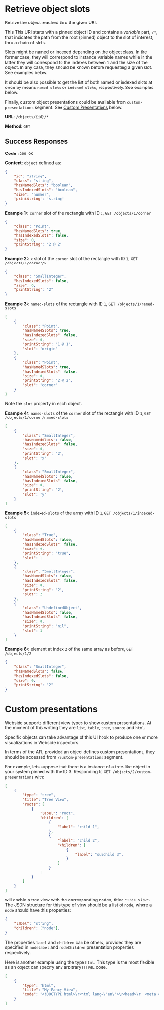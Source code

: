 # Retrieve object slots

Retrive the object reached thru the given URI.

This This URI starts with a pinned object ID and contains a _variable_ part, `/*`, that indicates the path from the root (pinned) object to the slot of interest, thru a chain of slots.

Slots might be named or indexed depending on the object class. In the former case, they will correspond to instance variable names while in the latter they will correspond to the indexes between `1` and the size of the object. In any case, they should be known before requesting a given slot. See examples below.

It should be also possible to get the list of both named or indexed slots at once by means `named-slots` or `indexed-slots`, respectively. See examples below.

Finally, custom object presentations could be available from `custom-presentations` segment. See [Custom Presentations](#custom-presentations) below.

**URL**: `/objects/{id}/*`

**Method**: `GET`

## Success Responses

**Code** : `200 OK`

**Content**: `object` defined as:

```json
{
	"id": "string",
	"class": "string",
	"hasNamedSlots": "boolean",
	"hasIndexedSlots": "boolean",
	"size": "number",
	"printString": "string"
}
```

**Example 1:**: `corner` slot of the rectangle with ID `1`, `GET /objects/1/corner`

```json
{
	"class": "Point",
	"hasNamedSlots": true,
	"hasIndexedSlots": false,
	"size": 0,
	"printString": "2 @ 2"
}
```

**Example 2:**: `x` slot of the `corner` slot of the rectangle with ID `1`, `GET /objects/1/corner/x`

```json
{
	"class": "SmallInteger",
	"hasIndexedSlots": false,
	"size": 0,
	"printString": "2"
}
```

**Example 3:**: `named-slots` of the rectangle with ID `1`, `GET /objects/1/named-slots`

```json
[
	{
		"class": "Point",
		"hasNamedSlots": true,
		"hasIndexedSlots": false,
		"size": 0,
		"printString": "1 @ 1",
		"slot": "origin"
	},
	{
		"class": "Point",
		"hasNamedSlots": true,
		"hasIndexedSlots": false,
		"size": 0,
		"printString": "2 @ 2",
		"slot": "corner"
	}
]
```

Note the `slot` property in each object.

**Example 4:**: `named-slots` of the `corner` slot of the rectangle with ID `1`, `GET /objects/1/corner/named-slots`

```json
[
	{
		"class": "SmallInteger",
		"hasNamedSlots": false,
		"hasIndexedSlots": false,
		"size": 0,
		"printString": "2",
		"slot": "x"
	},
	{
		"class": "SmallInteger",
		"hasNamedSlots": false,
		"hasIndexedSlots": false,
		"size": 0,
		"printString": "2",
		"slot": "y"
	}
]
```

**Example 5:**: `indexed-slots` of the array with ID `1`, `GET /objects/1/indexed-slots`

```json
[
	{
		"class": "True",
		"hasNamedSlots": false,
		"hasIndexedSlots": false,
		"size": 0,
		"printString": "true",
		"slot": 1
	},
	{
		"class": "SmallInteger",
		"hasNamedSlots": false,
		"hasIndexedSlots": false,
		"size": 0,
		"printString": "2",
		"slot": 2
	},
	{
		"class": "UndefinedObject",
		"hasNamedSlots": false,
		"hasIndexedSlots": false,
		"size": 0,
		"printString": "nil",
		"slot": 3
	}
]
```

**Example 6:**: element at index `2` of the same array as before, `GET /objects/1/2`

```json
{
	"class": "SmallInteger",
	"hasNamedSlots": false,
	"hasIndexedSlots": false,
	"size": 0,
	"printString": "2"
}
```

# Custom presentations

Webside supports different view types to show custom presentations. At the moment of this writing they are `list`, `table`, `tree`, `source` and `html`.

Specific objects can take advantage of this UI hook to produce one or more visualizations in Webside inspectors.

In terms of the API, provided an object defines custom presentations, they should be accessed from `/custom-presentations` segment.

For example, lets suppose that there is a instance of a tree-like object in your system pinned with the ID 3.
Responding to `GET /objects/2/custom-presentations` with:

```json
[
    {
        "type": "tree",
        "title": "Tree View",
        "roots": [
            {
                "label": "root",
                "children": [
                    {
                        "label": "child 1",
                    },
                    {
                        "label": "child 2",
                        "children": [
                            {
                                "label": "subchild 3",
                            }
                        ]
                    }
                ]
            }
        ]
    }
]
```

will enable a tree view with the corresponding nodes, titled `"Tree View"`.\
The JSON structure for this type of view should be a list of `node`, where a `node` should have this properties:

```json
{
	"label": "string",
	"children": ["node"],
}
```

The properties `label` and `children` can be others, provided they are specified in `nodeLabel` and `nodeChildren` presentation properties respectively.

Here is another example using the type `html`. This type is the most flexible as an object can specify any arbitrary HTML code.

```json
[
    {
        "type": "html",
        "title": "My Fancy View",
        "code": "<!DOCTYPE html>\r<html lang=\"en\">\r<head>\r  <meta charset=\"UTF-8\">\r  <meta http-equiv=\"X-UA-Compatible\" content=\"IE=edge\">\r  <meta name=\"viewport\" content=\"width=device-width, initial-scale=1.0\">\r  <style>\r\r* {\r  padding: 0;\r  margin: 0 ;\r  box-sizing: border: box;\r}\r\rbody {\r  background-image: linear-gradient(to right, #f78ca0 0%, #f9748f 19%, #fd868c 60%, #fe9a8b 100%);\r  background-attachment: fixed;\r  height: 100vh;\r  display: grid;\r  justify-content: center;\r  align-content: center;\r  grid-template-columns: minmax(150px, 440px);\r  font-family: 'Montserrat', sans-serif;\r}\r\r#wrapper {\r  max-width: 400px;\r  padding: 20px;\r}\r\r#title {\r  margin-bottom: 20px;\r}\r\rblockquote {\r  border-left: 5px solid white;\r  padding-left: 20px;\r}\r<\/style>\r  <title>Blockquote<\/title>\r<\/head>\r<body>\r  <div id=\"wrapper\">\r    <h1 id=\"title\">Fancy Object<\/h1>\r    <blockquote>\r      This is my facy view.\r    <\/blockquote>\r  <\/div>\r<\/body>\r<\/html>"
    }
]
```

